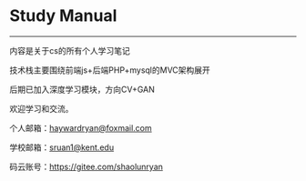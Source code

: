 Study Manual
===
------------
内容是关于cs的所有个人学习笔记

技术栈主要围绕前端js+后端PHP+mysql的MVC架构展开

后期已加入深度学习模块，方向CV+GAN

欢迎学习和交流。

个人邮箱：haywardryan@foxmail.com

学校邮箱：sruan1@kent.edu

码云账号：https://gitee.com/shaolunryan
